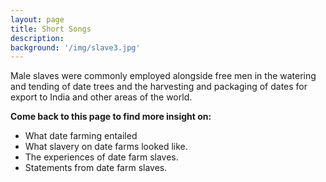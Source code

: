 ```yaml
---
layout: page
title: Short Songs
description:
background: '/img/slave3.jpg'
---
```


Male slaves were commonly employed alongside free men in the watering and tending of date trees and the harvesting and packaging of dates for export to India and other areas of the world.

**Come back to this page to find more insight on:**
* What date farming entailed
* What slavery on date farms looked like.
* The experiences of date farm slaves.
* Statements from date farm slaves.
